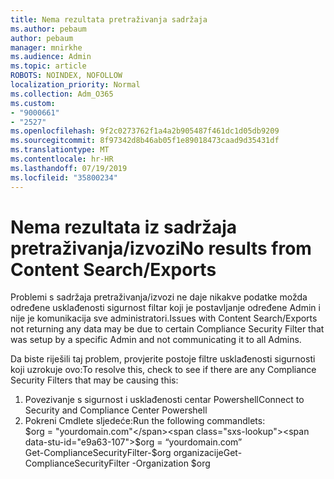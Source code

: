```yaml
---
title: Nema rezultata pretraživanja sadržaja
ms.author: pebaum
author: pebaum
manager: mnirkhe
ms.audience: Admin
ms.topic: article
ROBOTS: NOINDEX, NOFOLLOW
localization_priority: Normal
ms.collection: Adm_O365
ms.custom:
- "9000661"
- "2527"
ms.openlocfilehash: 9f2c0273762f1a4a2b905487f461dc1d05db9209
ms.sourcegitcommit: 8f97342d8b46ab05f1e89018473caad9d35431df
ms.translationtype: MT
ms.contentlocale: hr-HR
ms.lasthandoff: 07/19/2019
ms.locfileid: "35800234"
---
```

# <a name="no-results-from-content-searchexports"></a><span data-ttu-id="e9a63-102">Nema rezultata iz sadržaja pretraživanja/izvozi</span><span class="sxs-lookup"><span data-stu-id="e9a63-102">No results from Content Search/Exports</span></span>

<span data-ttu-id="e9a63-103">Problemi s sadržaja pretraživanja/izvozi ne daje nikakve podatke možda određene usklađenosti sigurnost filtar koji je postavljanje određene Admin i nije je komunikacija sve administratori.</span><span class="sxs-lookup"><span data-stu-id="e9a63-103">Issues with Content Search/Exports not returning any data may be due to certain Compliance Security Filter that was setup by a specific Admin and not communicating it to all Admins.</span></span>

<span data-ttu-id="e9a63-104">Da biste riješili taj problem, provjerite postoje filtre usklađenosti sigurnosti koji uzrokuje ovo:</span><span class="sxs-lookup"><span data-stu-id="e9a63-104">To resolve this, check to see if there are any Compliance Security Filters that may be causing this:</span></span>
1. <span data-ttu-id="e9a63-105">Povezivanje s sigurnost i usklađenosti centar Powershell</span><span class="sxs-lookup"><span data-stu-id="e9a63-105">Connect to Security and Compliance Center Powershell</span></span>
2. <span data-ttu-id="e9a63-106">Pokreni Cmdlete sljedeće:</span><span class="sxs-lookup"><span data-stu-id="e9a63-106">Run the following commandlets:</span></span>
<br><span data-ttu-id="e9a63-107">$org = "yourdomain.com"</span><span class="sxs-lookup"><span data-stu-id="e9a63-107">$org = “yourdomain.com”</span></span>
<br><span data-ttu-id="e9a63-108">Get-ComplianceSecurityFilter-$org organizacije</span><span class="sxs-lookup"><span data-stu-id="e9a63-108">Get-ComplianceSecurityFilter -Organization $org</span></span>